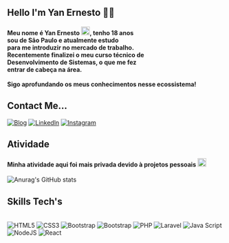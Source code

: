 

## Hello I'm Yan Ernesto ✋🏼
#### Meu nome é Yan Ernesto <img alt = "Garoto Correndo" style = "height: 20px; widht: 20px; align: center; justify-content: center; text-align: center" src= "https://em-content.zobj.net/source/microsoft-teams/363/person-running_medium-skin-tone_1f3c3-1f3fd_1f3fd.png" />, tenho 18 anos <br/> sou de São Paulo e atualmente estudo <br/>para me introduzir no mercado de trabalho.<br/>Recentemente finalizei o meu curso técnico de <br/> Desenvolvimento de Sistemas, o que me fez <br/>entrar de cabeça na área. <br/><br/>Sigo aprofundando os meus conhecimentos nesse ecossistema! 

## Contact Me...


[![Blog](https://img.shields.io/badge/Gmail-D14836?style=for-the-badge&logo=gmail&logoColor=white)](https://mail.google.com/mail/?view=cm&fs=1&to=yan.ernestoo@gmail.com&su=Assunto&body=Mensagem)
[![Linkedln](https://img.shields.io/badge/LinkedIn-0077B5?style=for-the-badge&logo=linkedin&logoColor=white)](https://www.linkedin.com/in/yan-ernesto-97751a1b8/?trk=opento_sprofile_details)
[![Instagram](https://img.shields.io/badge/Instagram-E4405F?style=for-the-badge&logo=instagram&logoColor=white)](/https://www.instagram.com/gly.tecnologias/)

## Atividade

#### Minha atividade aqui foi mais privada devido à projetos pessoais <img alt = "Emoji tímido" style = "height: 20px; widht: 20px; align: center; justify-content: center; text-align: center"  src = "https://em-content.zobj.net/source/animated-noto-color-emoji/356/face-with-peeking-eye_1fae3.gif"/>

![Anurag's GitHub stats](https://github-readme-stats.vercel.app/api?username=YanErnesto&show_icons=true&theme=onedark)

## Skills Tech's

<div style = "display: inline_block"><br/>
    <img algin = "center" alt="HTML5" src="https://img.shields.io/badge/HTML5-E34F26?style=for-the-badge&logo=html5&logoColor=white"/>
    <img algin = "center" alt="CSS3" src="https://img.shields.io/badge/CSS3-1572B6?style=for-the-badge&logo=css3&logoColor=white"/>
    <img algin = "center" alt="Bootstrap" src="https://img.shields.io/badge/Bootstrap-563D7C?style=for-the-badge&logo=bootstrap&logoColor=white"/>
    <img algin = "center" alt="Bootstrap" src="https://img.shields.io/badge/MySQL-00000F?style=for-the-badge&logo=mysql&logoColor=white"/>
    <img algin = "center" alt="PHP" src="https://img.shields.io/badge/PHP-777BB4?style=for-the-badge&logo=php&logoColor=white"/>
    <img algin = "center" alt="Laravel" src="https://img.shields.io/badge/Laravel-FF2D20?style=for-the-badge&logo=laravel&logoColor=white"/>
    <img algin = "center" alt="Java Script" src="https://img.shields.io/badge/JavaScript-F7DF1E?style=for-the-badge&logo=javascript&logoColor=black"/>
    <img algin = "center" alt="NodeJS" src="https://img.shields.io/badge/Node.js-43853D?style=for-the-badge&logo=node.js&logoColor=white"/>
    <img algin = "center" alt="React" src="https://img.shields.io/badge/React-20232A?style=for-the-badge&logo=react&logoColor=61DAFB"/>
</div>




